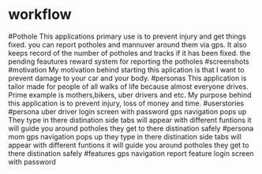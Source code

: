 # workflow
#Pothole
This applications primary use is to prevent injury and get things fixed.
 you can report potholes and mannuver around them via gps. It also keeps record of the number of potholes and tracks if it has been fixed.
 the pending feautures reward system for reporting the potholes
#screenshots
#motivation
My motivation behind starting this aplication is that I want to prevent damage to your car and your body.
#personas
This application is tailor made for people of all walks of life because almost everyone drives. Prime example is mothers,bikers, uber drivers and etc. My purpose behind this application is to prevent injury, loss of money and time.
#userstories
#persona
uber driver
login screen with password
gps navigation pops up
They type in there distination
side tabs will appear with different funtions
it will guide you around potholes 
they get to there distination safely 
#persona
mom
gps navigation pops up
they type in there distination
side tabs will appear with different funtions
it will guide you around potholes
they get to there distination safely
#features
gps navigation
report feature
login screen with password
